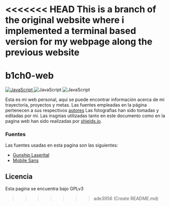 <<<<<<< HEAD
This is a branch of the original website where i implemented a terminal based version for my webpage along the previous website
=======
# b1ch0-web
<p>
  <a href="https://b1ch0.confugiradores.es">
    <img src="https://img.shields.io/static/v1?message=JavaScript&logo=JavaScript&labelColor=3b3b3b&color=F7DF1E&logoColor=white&label=%20" alt="JavaScript">
  </a>
  <img src="https://img.shields.io/static/v1?message=HTML5&logo=html5&labelColor=3b3b3b&color=E34F26&logoColor=white&label=%20" alt="JavaScript">
   <img src="https://img.shields.io/static/v1?message=CSS3&logo=css3&labelColor=3b3b3b&color=1572B6&logoColor=white&label=%20" alt="JavaScript">
</p>

Esta es mi web personal, aqui se puede encontrar información acerca de mi trayectoria, proyectos y metas.
Las fuentes empleadas en la página pertenecen a sus respectivos <a href="#FUENTES">autores</a>
Las fotografias han sido tomadas y editadas por mí.
Las insgnias utilizadas tanto en este documento como en la pagina web han sido realizadas por <a href="shields.io">shields.io</a>.

### Fuentes
Las fuentes usadas en esta pagina son las siguientes:

* <a href="http://www.iconian.com/g.html">Gunship Laserital</a>
* <a href="https://www.dafont.com/juan-casco.d2093">Mobile Sans</a>

## Licencia
Esta pagina se encuentra bajo GPLv3
>>>>>>> ade3956 (Create README.md)
